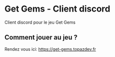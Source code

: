 # Get Gems - Client **discord**

Client discord pour le jeu Get Gems

## Comment jouer au jeu ?

Rendez vous ici: https://get-gems.topazdev.fr
